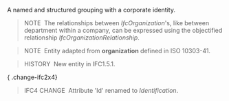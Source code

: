 ﻿A named and structured grouping with a corporate identity.

> NOTE&nbsp; The relationships between _IfcOrganization_'s, like between department within a company, can be expressed using the objectified relationship _IfcOrganizationRelationship_.

> NOTE&nbsp; Entity adapted from **organization** defined in ISO&nbsp;10303-41.

> HISTORY&nbsp; New entity in IFC1.5.1.

{ .change-ifc2x4}
> IFC4 CHANGE&nbsp; Attribute 'Id' renamed to _Identification_.